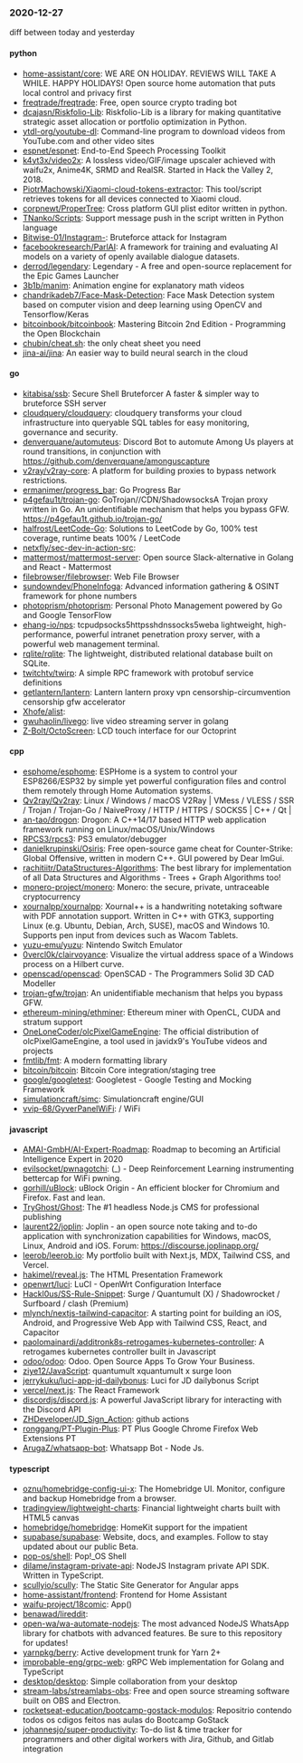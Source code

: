 ### 2020-12-27
diff between today and yesterday

#### python
* [home-assistant/core](https://github.com/home-assistant/core): WE ARE ON HOLIDAY. REVIEWS WILL TAKE A WHILE. HAPPY HOLIDAYS!   Open source home automation that puts local control and privacy first
* [freqtrade/freqtrade](https://github.com/freqtrade/freqtrade): Free, open source crypto trading bot
* [dcajasn/Riskfolio-Lib](https://github.com/dcajasn/Riskfolio-Lib): Riskfolio-Lib is a library for making quantitative strategic asset allocation or portfolio optimization in Python.
* [ytdl-org/youtube-dl](https://github.com/ytdl-org/youtube-dl): Command-line program to download videos from YouTube.com and other video sites
* [espnet/espnet](https://github.com/espnet/espnet): End-to-End Speech Processing Toolkit
* [k4yt3x/video2x](https://github.com/k4yt3x/video2x): A lossless video/GIF/image upscaler achieved with waifu2x, Anime4K, SRMD and RealSR. Started in Hack the Valley 2, 2018.
* [PiotrMachowski/Xiaomi-cloud-tokens-extractor](https://github.com/PiotrMachowski/Xiaomi-cloud-tokens-extractor): This tool/script retrieves tokens for all devices connected to Xiaomi cloud.
* [corpnewt/ProperTree](https://github.com/corpnewt/ProperTree): Cross platform GUI plist editor written in python.
* [TNanko/Scripts](https://github.com/TNanko/Scripts): Support message push in the script written in Python language
* [Bitwise-01/Instagram-](https://github.com/Bitwise-01/Instagram-): Bruteforce attack for Instagram
* [facebookresearch/ParlAI](https://github.com/facebookresearch/ParlAI): A framework for training and evaluating AI models on a variety of openly available dialogue datasets.
* [derrod/legendary](https://github.com/derrod/legendary): Legendary - A free and open-source replacement for the Epic Games Launcher
* [3b1b/manim](https://github.com/3b1b/manim): Animation engine for explanatory math videos
* [chandrikadeb7/Face-Mask-Detection](https://github.com/chandrikadeb7/Face-Mask-Detection): Face Mask Detection system based on computer vision and deep learning using OpenCV and Tensorflow/Keras
* [bitcoinbook/bitcoinbook](https://github.com/bitcoinbook/bitcoinbook): Mastering Bitcoin 2nd Edition - Programming the Open Blockchain
* [chubin/cheat.sh](https://github.com/chubin/cheat.sh): the only cheat sheet you need
* [jina-ai/jina](https://github.com/jina-ai/jina): An easier way to build neural search in the cloud

#### go
* [kitabisa/ssb](https://github.com/kitabisa/ssb): Secure Shell Bruteforcer  A faster & simpler way to bruteforce SSH server
* [cloudquery/cloudquery](https://github.com/cloudquery/cloudquery): cloudquery transforms your cloud infrastructure into queryable SQL tables for easy monitoring, governance and security.
* [denverquane/automuteus](https://github.com/denverquane/automuteus): Discord Bot to automute Among Us players at round transitions, in conjunction with https://github.com/denverquane/amonguscapture
* [v2ray/v2ray-core](https://github.com/v2ray/v2ray-core): A platform for building proxies to bypass network restrictions.
* [ermanimer/progress_bar](https://github.com/ermanimer/progress_bar): Go Progress Bar
* [p4gefau1t/trojan-go](https://github.com/p4gefau1t/trojan-go): GoTrojan//CDN/ShadowsocksA Trojan proxy written in Go. An unidentifiable mechanism that helps you bypass GFW. https://p4gefau1t.github.io/trojan-go/
* [halfrost/LeetCode-Go](https://github.com/halfrost/LeetCode-Go):  Solutions to LeetCode by Go, 100% test coverage, runtime beats 100% / LeetCode 
* [netxfly/sec-dev-in-action-src](https://github.com/netxfly/sec-dev-in-action-src): 
* [mattermost/mattermost-server](https://github.com/mattermost/mattermost-server): Open source Slack-alternative in Golang and React - Mattermost
* [filebrowser/filebrowser](https://github.com/filebrowser/filebrowser):  Web File Browser
* [sundowndev/PhoneInfoga](https://github.com/sundowndev/PhoneInfoga): Advanced information gathering & OSINT framework for phone numbers
* [photoprism/photoprism](https://github.com/photoprism/photoprism): Personal Photo Management powered by Go and Google TensorFlow
* [ehang-io/nps](https://github.com/ehang-io/nps): tcpudpsocks5httpsshdnssocks5weba lightweight, high-performance, powerful intranet penetration proxy server, with a powerful web management terminal.
* [rqlite/rqlite](https://github.com/rqlite/rqlite): The lightweight, distributed relational database built on SQLite.
* [twitchtv/twirp](https://github.com/twitchtv/twirp): A simple RPC framework with protobuf service definitions
* [getlantern/lantern](https://github.com/getlantern/lantern): Lantern         lantern proxy vpn censorship-circumvention censorship gfw accelerator
* [Xhofe/alist](https://github.com/Xhofe/alist): 
* [gwuhaolin/livego](https://github.com/gwuhaolin/livego): live video streaming server in golang
* [Z-Bolt/OctoScreen](https://github.com/Z-Bolt/OctoScreen): LCD touch interface for our Octoprint

#### cpp
* [esphome/esphome](https://github.com/esphome/esphome): ESPHome is a system to control your ESP8266/ESP32 by simple yet powerful configuration files and control them remotely through Home Automation systems.
* [Qv2ray/Qv2ray](https://github.com/Qv2ray/Qv2ray):  Linux / Windows / macOS  V2Ray  |  VMess / VLESS / SSR / Trojan / Trojan-Go / NaiveProxy / HTTP / HTTPS / SOCKS5 |  C++ / Qt  |  
* [an-tao/drogon](https://github.com/an-tao/drogon): Drogon: A C++14/17 based HTTP web application framework running on Linux/macOS/Unix/Windows
* [RPCS3/rpcs3](https://github.com/RPCS3/rpcs3): PS3 emulator/debugger
* [danielkrupinski/Osiris](https://github.com/danielkrupinski/Osiris): Free open-source game cheat for Counter-Strike: Global Offensive, written in modern C++. GUI powered by Dear ImGui.
* [rachitiitr/DataStructures-Algorithms](https://github.com/rachitiitr/DataStructures-Algorithms): The best library for implementation of all Data Structures and Algorithms - Trees + Graph Algorithms too!
* [monero-project/monero](https://github.com/monero-project/monero): Monero: the secure, private, untraceable cryptocurrency
* [xournalpp/xournalpp](https://github.com/xournalpp/xournalpp): Xournal++ is a handwriting notetaking software with PDF annotation support. Written in C++ with GTK3, supporting Linux (e.g. Ubuntu, Debian, Arch, SUSE), macOS and Windows 10. Supports pen input from devices such as Wacom Tablets.
* [yuzu-emu/yuzu](https://github.com/yuzu-emu/yuzu): Nintendo Switch Emulator
* [0vercl0k/clairvoyance](https://github.com/0vercl0k/clairvoyance): Visualize the virtual address space of a Windows process on a Hilbert curve.
* [openscad/openscad](https://github.com/openscad/openscad): OpenSCAD - The Programmers Solid 3D CAD Modeller
* [trojan-gfw/trojan](https://github.com/trojan-gfw/trojan): An unidentifiable mechanism that helps you bypass GFW.
* [ethereum-mining/ethminer](https://github.com/ethereum-mining/ethminer): Ethereum miner with OpenCL, CUDA and stratum support
* [OneLoneCoder/olcPixelGameEngine](https://github.com/OneLoneCoder/olcPixelGameEngine): The official distribution of olcPixelGameEngine, a tool used in javidx9's YouTube videos and projects
* [fmtlib/fmt](https://github.com/fmtlib/fmt): A modern formatting library
* [bitcoin/bitcoin](https://github.com/bitcoin/bitcoin): Bitcoin Core integration/staging tree
* [google/googletest](https://github.com/google/googletest): Googletest - Google Testing and Mocking Framework
* [simulationcraft/simc](https://github.com/simulationcraft/simc): Simulationcraft engine/GUI
* [vvip-68/GyverPanelWiFi](https://github.com/vvip-68/GyverPanelWiFi):   /         WiFi

#### javascript
* [AMAI-GmbH/AI-Expert-Roadmap](https://github.com/AMAI-GmbH/AI-Expert-Roadmap): Roadmap to becoming an Artificial Intelligence Expert in 2020
* [evilsocket/pwnagotchi](https://github.com/evilsocket/pwnagotchi): (_) - Deep Reinforcement Learning instrumenting bettercap for WiFi pwning.
* [gorhill/uBlock](https://github.com/gorhill/uBlock): uBlock Origin - An efficient blocker for Chromium and Firefox. Fast and lean.
* [TryGhost/Ghost](https://github.com/TryGhost/Ghost):  The #1 headless Node.js CMS for professional publishing
* [laurent22/joplin](https://github.com/laurent22/joplin): Joplin - an open source note taking and to-do application with synchronization capabilities for Windows, macOS, Linux, Android and iOS. Forum: https://discourse.joplinapp.org/
* [leerob/leerob.io](https://github.com/leerob/leerob.io):  My portfolio built with Next.js, MDX, Tailwind CSS, and Vercel.
* [hakimel/reveal.js](https://github.com/hakimel/reveal.js): The HTML Presentation Framework
* [openwrt/luci](https://github.com/openwrt/luci): LuCI - OpenWrt Configuration Interface
* [Hackl0us/SS-Rule-Snippet](https://github.com/Hackl0us/SS-Rule-Snippet):  Surge / Quantumult (X) / Shadowrocket / Surfboard / clash (Premium) 
* [mlynch/nextjs-tailwind-capacitor](https://github.com/mlynch/nextjs-tailwind-capacitor): A starting point for building an iOS, Android, and Progressive Web App with Tailwind CSS, React, and Capacitor
* [paolomainardi/additronk8s-retrogames-kubernetes-controller](https://github.com/paolomainardi/additronk8s-retrogames-kubernetes-controller): A retrogames kubernetes controller built in Javascript
* [odoo/odoo](https://github.com/odoo/odoo): Odoo. Open Source Apps To Grow Your Business.
* [ziye12/JavaScript](https://github.com/ziye12/JavaScript): quantumult xquantumult x surge loon
* [jerrykuku/luci-app-jd-dailybonus](https://github.com/jerrykuku/luci-app-jd-dailybonus): Luci for JD dailybonus Script
* [vercel/next.js](https://github.com/vercel/next.js): The React Framework
* [discordjs/discord.js](https://github.com/discordjs/discord.js): A powerful JavaScript library for interacting with the Discord API
* [ZHDeveloper/JD_Sign_Action](https://github.com/ZHDeveloper/JD_Sign_Action): github actions
* [ronggang/PT-Plugin-Plus](https://github.com/ronggang/PT-Plugin-Plus): PT  Plus Google Chrome  Firefox Web Extensions PT 
* [ArugaZ/whatsapp-bot](https://github.com/ArugaZ/whatsapp-bot): Whatsapp Bot - Node Js.

#### typescript
* [oznu/homebridge-config-ui-x](https://github.com/oznu/homebridge-config-ui-x): The Homebridge UI. Monitor, configure and backup Homebridge from a browser.
* [tradingview/lightweight-charts](https://github.com/tradingview/lightweight-charts): Financial lightweight charts built with HTML5 canvas
* [homebridge/homebridge](https://github.com/homebridge/homebridge): HomeKit support for the impatient
* [supabase/supabase](https://github.com/supabase/supabase): Website, docs, and examples. Follow to stay updated about our public Beta.
* [pop-os/shell](https://github.com/pop-os/shell): Pop!_OS Shell
* [dilame/instagram-private-api](https://github.com/dilame/instagram-private-api): NodeJS Instagram private API SDK. Written in TypeScript.
* [scullyio/scully](https://github.com/scullyio/scully): The Static Site Generator for Angular apps
* [home-assistant/frontend](https://github.com/home-assistant/frontend):  Frontend for Home Assistant
* [waifu-project/18comic](https://github.com/waifu-project/18comic): App()
* [benawad/lireddit](https://github.com/benawad/lireddit): 
* [open-wa/wa-automate-nodejs](https://github.com/open-wa/wa-automate-nodejs):   The most advanced NodeJS WhatsApp library for chatbots with advanced features. Be sure to  this repository for updates!
* [yarnpkg/berry](https://github.com/yarnpkg/berry):  Active development trunk for Yarn 2+ 
* [improbable-eng/grpc-web](https://github.com/improbable-eng/grpc-web): gRPC Web implementation for Golang and TypeScript
* [desktop/desktop](https://github.com/desktop/desktop): Simple collaboration from your desktop
* [stream-labs/streamlabs-obs](https://github.com/stream-labs/streamlabs-obs): Free and open source streaming software built on OBS and Electron.
* [rocketseat-education/bootcamp-gostack-modulos](https://github.com/rocketseat-education/bootcamp-gostack-modulos): Repositrio contendo todos os cdigos feitos nas aulas do Bootcamp GoStack
* [johannesjo/super-productivity](https://github.com/johannesjo/super-productivity): To-do list & time tracker for programmers and other digital workers with Jira, Github, and Gitlab integration
